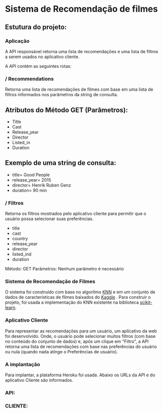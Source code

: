 # Sistema de Recomendação de filmes


## Estutura do projeto:

### Aplicação

A API responsável retorna uma lista de recomendações e uma lista de filtros a serem usados no aplicativo cliente.

A API contém as seguintes rotas:

### / Recommendations

Retorna uma lista de recomendações de filmes com base em uma lista de filtros informados nos parâmetros da string de consulta. 

## Atributos do Método GET (Parâmetros):

* Title
* Cast
* Release_year
* Director
* Listed_in
* Duration

## Exemplo de uma string de consulta:

* title= Good People
* release_year= 2015
* director= Henrik Ruben Genz
* duration= 90 min



### / Filtros

Retorna os filtros mostrados pelo aplicativo cliente para permitir que o usuário possa selecionar suas preferências.


* title
* cast
* country
* release_year
* director
* listed_ind
* duration


Método: GET Parâmetros: Nenhum parâmetro é necessário

### Sistema de Recomendação de Filmes

O sistema foi construído com base no algoritmo [KNN](https://www.linkedin.com/pulse/aplica%C3%A7%C3%A3o-pr%C3%A1tica-em-python-do-algoritmo-k-nearest-knn-rober-junior) e em um conjunto de dados de características de filmes baixados do  [Kaggle](https://www.kaggle.com/shivamb/netflix-shows) . Para construir o projeto, foi usada a implementação do KNN existente na biblioteca [scikit-learn](https://scikit-learn.org/stable/modules/neighbors.html).

### Aplicativo Cliente

Para representar as recomendações para um usuário, um aplicativo da web foi desenvolvido. Onde, o usuário pode selecionar muitos filtros (com base no conteúdo do conjunto de dados) e, após um clique em "Filtro", a API retorna uma lista de recomendações com base nas preferências do usuário ou nula (quando nada atinge o Preferências de usuário).

### A implantação

Para implantar, a plataforma Heroku foi usada. Abaixo os URLs da API e do aplicativo Cliente são informados.

### API:


### CLIENTE:
